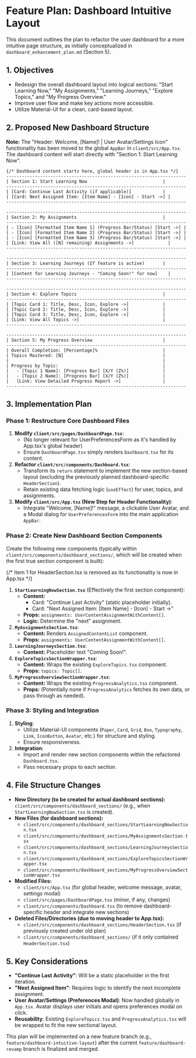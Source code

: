 # Feature Plan: Dashboard Intuitive Layout

This document outlines the plan to refactor the user dashboard for a more intuitive page structure, as initially conceptualized in `dashboard_enhancement_plan.md` (Section 5).

## 1. Objectives

*   Redesign the overall dashboard layout into logical sections: "Start Learning Now," "My Assignments," "Learning Journeys," "Explore Topics," and "My Progress Overview."
*   Improve user flow and make key actions more accessible.
*   Utilize Material-UI for a clean, card-based layout.

## 2. Proposed New Dashboard Structure

**Note:** The "Header: Welcome, [Name]! | User Avatar/Settings Icon" functionality has been moved to the global `AppBar` in `client/src/App.tsx`. The dashboard content will start directly with "Section 1: Start Learning Now".

```
{/* Dashboard content starts here, global header is in App.tsx */}
---------------------------------------------------------------------
| Section 1: Start Learning Now                             |
---------------------------------------------------------------------
| [Card: Continue Last Activity (if applicable)]            |
| [Card: Next Assigned Item: [Item Name] - [Icon] - Start ->] |
---------------------------------------------------------------------

---------------------------------------------------------------------
| Section 2: My Assignments                                 |
---------------------------------------------------------------------
| - [Icon] [Formatted Item Name 1] (Progress Bar/Status) [Start ->] |
| - [Icon] [Formatted Item Name 2] (Progress Bar/Status) [Start ->] |
| - [Icon] [Formatted Item Name 3] (Progress Bar/Status) [Start ->] |
| [Link: View All ([N] remaining) Assignments ->]             |
---------------------------------------------------------------------

---------------------------------------------------------------------
| Section 3: Learning Journeys (If feature is active)       |
---------------------------------------------------------------------
| [Content for Learning Journeys - "Coming Soon!" for now]    |
---------------------------------------------------------------------

---------------------------------------------------------------------
| Section 4: Explore Topics                                 |
---------------------------------------------------------------------
| [Topic Card 1: Title, Desc, Icon, Explore ->]             |
| [Topic Card 2: Title, Desc, Icon, Explore ->]             |
| [Topic Card 3: Title, Desc, Icon, Explore ->]             |
| [Link: View All Topics ->]                                |
---------------------------------------------------------------------

---------------------------------------------------------------------
| Section 5: My Progress Overview                           |
---------------------------------------------------------------------
| Overall Completion: [Percentage]%                         |
| Topics Mastered: [N]                                      |
|                                                           |
| Progress by Topic:                                        |
|   - [Topic 1 Name]: [Progress Bar] [X/Y (Z%)]             |
|   - [Topic 2 Name]: [Progress Bar] [X/Y (Z%)]             |
|   [Link: View Detailed Progress Report ->]                |
---------------------------------------------------------------------
```

## 3. Implementation Plan

### Phase 1: Restructure Core Dashboard Files

1.  **Modify `client/src/pages/DashboardPage.tsx`**:
    *   (No longer relevant for UserPreferencesForm as it's handled by App.tsx's global header)
    *   Ensure `DashboardPage.tsx` simply renders `Dashboard.tsx` for its content.
2.  **Refactor `client/src/components/Dashboard.tsx`**:
    *   Transform its `return` statement to implement the new section-based layout (excluding the previously planned dashboard-specific `HeaderSection`).
    *   Retain existing data fetching logic (`useEffect`) for user, topics, and assignments.
3.  **Modify `client/src/App.tsx` (New Step for Header Functionality)**:
    *   Integrate "Welcome, [Name]!" message, a clickable User Avatar, and a Modal dialog for `UserPreferencesForm` into the main application `AppBar`.

### Phase 2: Create New Dashboard Section Components

Create the following new components (typically within `client/src/components/dashboard_sections/`, which will be created when the first true section component is built):

{/* Item 1 for HeaderSection.tsx is removed as its functionality is now in App.tsx */}

1.  **`StartLearningNowSection.tsx`** (Effectively the first section component):
    *   **Content:**
        *   Card: "Continue Last Activity" (static placeholder initially).
        *   Card: "Next Assigned Item: [Item Name] - [Icon] - Start ->"
    *   **Props:** `assignments: UserContentAssignmentWithContent[]`.
    *   **Logic:** Determine the "next" assignment.
3.  **`MyAssignmentsSection.tsx`**:
    *   **Content:** Renders `AssignedContentList` component.
    *   **Props:** `assignments: UserContentAssignmentWithContent[]`.
4.  **`LearningJourneysSection.tsx`**:
    *   **Content:** Placeholder text "Coming Soon!".
5.  **`ExploreTopicsSectionWrapper.tsx`**:
    *   **Content:** Wraps the existing `ExploreTopics.tsx` component.
    *   **Props:** `topics: Topic[]`.
6.  **`MyProgressOverviewSectionWrapper.tsx`**:
    *   **Content:** Wraps the existing `ProgressAnalytics.tsx` component.
    *   **Props:** (Potentially none if `ProgressAnalytics` fetches its own data, or pass through as needed).

### Phase 3: Styling and Integration

1.  **Styling**:
    *   Utilize Material-UI components (`Paper`, `Card`, `Grid`, `Box`, `Typography`, `Link`, `IconButton`, `Avatar`, etc.) for structure and styling.
    *   Ensure responsiveness.
2.  **Integration**:
    *   Import and render new section components within the refactored `Dashboard.tsx`.
    *   Pass necessary props to each section.

## 4. File Structure Changes

*   **New Directory (to be created for actual dashboard sections):** `client/src/components/dashboard_sections/` (e.g., when `StartLearningNowSection.tsx` is created).
*   **New Files (for dashboard sections):**
    *   `client/src/components/dashboard_sections/StartLearningNowSection.tsx`
    *   `client/src/components/dashboard_sections/MyAssignmentsSection.tsx`
    *   `client/src/components/dashboard_sections/LearningJourneysSection.tsx`
    *   `client/src/components/dashboard_sections/ExploreTopicsSectionWrapper.tsx`
    *   `client/src/components/dashboard_sections/MyProgressOverviewSectionWrapper.tsx`
*   **Modified Files:**
    *   `client/src/App.tsx` (for global header, welcome message, avatar, settings modal)
    *   `client/src/pages/DashboardPage.tsx` (minor, if any, changes)
    *   `client/src/components/Dashboard.tsx` (to remove dashboard-specific header and integrate new sections)
*   **Deleted Files/Directories (due to moving header to App.tsx):**
    *   `client/src/components/dashboard_sections/HeaderSection.tsx` (if previously created under old plan)
    *   `client/src/components/dashboard_sections/` (if it only contained `HeaderSection.tsx`)


## 5. Key Considerations

*   **"Continue Last Activity"**: Will be a static placeholder in the first iteration.
*   **"Next Assigned Item"**: Requires logic to identify the next incomplete assignment.
*   **User Avatar/Settings (Preferences Modal)**: Now handled globally in `App.tsx`. Avatar displays user initials and opens preferences modal on click.
*   **Reusability**: Existing `ExploreTopics.tsx` and `ProgressAnalytics.tsx` will be wrapped to fit the new sectional layout.

This plan will be implemented on a new feature branch (e.g., `feature/dashboard-intuitive-layout`) after the current `feature/dashboard-revamp` branch is finalized and merged.

